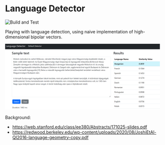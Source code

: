 # Language Detector

![Build and Test](https://github.com/gvasko/Lantor/actions/workflows/build-and-test.yml/badge.svg)

Playing with language detection, using naive implementation of high-dimensional bipolar vectors.

![A screenshot](screenshot.png)

Background:
- https://web.stanford.edu/class/ee380/Abstracts/171025-slides.pdf
- https://redwood.berkeley.edu/wp-content/uploads/2020/08/JoshiEtAl-QI2016-language-geometry-copy.pdf
